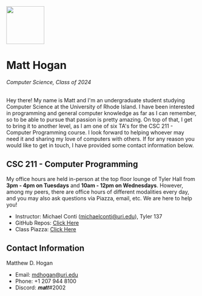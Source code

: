 <img src="https://upload.wikimedia.org/wikipedia/commons/thumb/c/cd/University_of_Rhode_Island_logo.svg/1280px-University_of_Rhode_Island_logo.svg.png" height="100px">
<h1>Matt Hogan</h1>
<i>Computer Science, Class of 2024</i><br><br>
<p>Hey there! My name is Matt and I'm an undergraduate student studying Computer Science at the University of Rhode Island.
I have been interested in programming and general computer knowledge as far as I can remember, so to be able to pursue that passion is pretty amazing.
On top of that, I get to bring it to another level, as I am one of six TA's for the CSC 211 - Computer Programming course.
I look forward to helping whoever may need it and sharing my love of computers with others.
If for any reason you would like to get in touch, I have provided some contact information below.</p>

<h2>CSC 211 - Computer Programming</h2>

<p>My office hours are held in-person at the top floor lounge of Tyler Hall from <b>3pm - 4pm on Tuesdays</b> and <b>10am - 12pm on Wednesdays</b>.
However, among my peers, there are office hours of different modalities every day, and you may also ask questions via Piazza, email, etc.
We are here to help you!

- Instructor: Michael Conti (michaelconti@uri.edu), Tyler 137<br>
- GitHub Repos: <a href="https://github.com/mikeconti/csc211-spring2022" target="_blank">Click Here</a><br>
- Class Piazza: <a href="https://piazza.com/class/kyug9la17wp5s6" target="_blank">Click Here</a><br>

<h2>Contact Information</h2>

<p>Matthew D. Hogan</p>

- Email: mdhogan@uri.edu
- Phone: +1 207 944 8100
- Discord: 𝒎𝒂𝒕𝒕#2002
